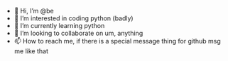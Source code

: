 - 👋 Hi, I’m @be
- 👀 I’m interested in coding python (badly)
- 🌱 I’m currently learning python
- 💞️ I’m looking to collaborate on um, anything
- 📫 How to reach me, if there is a special message thing for github msg me like that

<!---
fin93/fin93 is a ✨ special ✨ repository because its `README.md` (this file) appears on your GitHub profile.
You can click the Preview link to take a look at your changes.
--->
